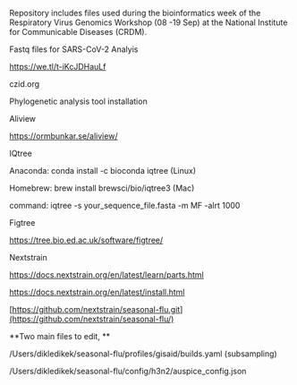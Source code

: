 Repository includes files used during the bioinformatics week of the Respiratory Virus Genomics Workshop (08 -19 Sep) at the National Institute for Communicable Diseases (CRDM).

Fastq files for SARS-CoV-2 Analyis

https://we.tl/t-iKcJDHauLf 

czid.org

Phylogenetic analysis tool installation

Aliview 

https://ormbunkar.se/aliview/

IQtree

Anaconda: conda install -c bioconda iqtree (Linux)

Homebrew: brew install brewsci/bio/iqtree3 (Mac)

command: iqtree -s your_sequence_file.fasta -m MF -alrt 1000

Figtree

https://tree.bio.ed.ac.uk/software/figtree/

Nextstrain

https://docs.nextstrain.org/en/latest/learn/parts.html

https://docs.nextstrain.org/en/latest/install.html

[https://github.com/nextstrain/seasonal-flu.git](https://github.com/nextstrain/seasonal-flu/)

**Two main files to edit, 
**

/Users/dikledikek/seasonal-flu/profiles/gisaid/builds.yaml (subsampling)

/Users/dikledikek/seasonal-flu/config/h3n2/auspice_config.json


